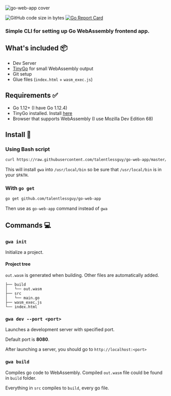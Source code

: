 ![go-web-app cover](https://i.ibb.co/BtnWgP6/create-go-web-app.jpg)

![GitHub code size in bytes](https://img.shields.io/github/languages/code-size/talentlessguy/create-go-web-app.svg?style=flat-square)
[![Go Report Card](https://goreportcard.com/badge/github.com/talentlessguy/create-go-web-app?style=flat-square)](https://goreportcard.com/report/github.com/talentlessguy/create-go-web-app)

### Simple CLI for setting up Go WebAssembly frontend app.

## What's included 📦

* Dev Server
* [TinyGo](https://tinygo.org) for small WebAssembly output
* Git setup
* Glue files (`index.html` + `wasm_exec.js`)

## Requirements ✅

* Go 1.12+ (I have Go 1.12.4)
* TinyGo installed. Install [here](https://tinygo.org/getting-started)
* Browser that supports WebAssembly (I use Mozilla Dev Edition 68)

## Install 🔄

### Using Bash script

```sh
curl https://raw.githubusercontent.com/talentlessguy/go-web-app/master/install.sh | bash
```

This will install `gwa` into `/usr/local/bin` so be sure that `/usr/local/bin` is in your `$PATH`.

### With `go get`

```sh
go get github.com/talentlessguy/go-web-app
```

Then use as `go-web-app` command instead of `gwa`

## Commands 💻

### `gwa init`

Initialize a project.

#### Project tree

`out.wasm` is generated when building. Other files are automatically added.

```text
├── build
│   └── out.wasm
├── src
│   └── main.go
├── wasm_exec.js
└── index.html
```

### `gwa dev --port <port>`

Launches a development server with specified port.

Default port is **8080**.

After launching a server, you should go to `http://localhost:<port>`

### `gwa build`

Compiles go code to WebAssembly. Compiled `out.wasm` file could be found in `build` folder.

Everything in `src` compiles to `build`, every go file.
